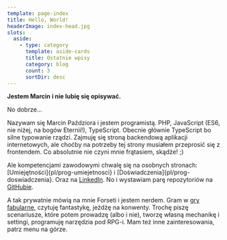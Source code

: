 ```yaml
---
template: page-index
title: Hello, World!
headerImage: index-head.jpg
slots:
  aside:
    - type: category
      template: aside-cards
      title: Ostatnie wpisy
      category: blog
      count: 3
      sortDir: desc
---
```

<block id="w-budowie" />

**Jestem Marcin i nie lubię się opisywać.**


No dobrze...

Nazywam się Marcin Paździora i jestem programistą. PHP, JavaScript (ES6, nie niżej, na bogów Eternii!), TypeScript. Obecnie głównie TypeScript bo silne typowanie rządzi. Zajmuję się stroną backendową aplikacji internetowych, ale choćby na potrzeby tej strony musiałem przeprosić się z frontendem. Co absolutnie nie czyni mnie frątasiem, skądże! ;)

Ale kompetencjami zawodowymi chwalę się na osobnych stronach: [Umiejętności]{pl/prog-umiejetnosci} i [Doświadczenia]{pl/prog-doswiadczenia}. Oraz na [LinkedIn](https://www.linkedin.com/in/marcin-paździora-09a94625a). No i wystawiam parę repozytoriów na [GitHubie](https://github.com/forsetius).
        
A tak prywatnie mówią na mnie Forseti i jestem nerdem. Gram w [gry fabularne](https://pl.wikipedia.org/wiki/Gra_fabularna), czytuję fantastykę, jeżdżę na konwenty. Trochę piszę scenariusze, które potem prowadzę (albo i nie), tworzę własną mechanikę i settingi, programuję narzędzia pod RPG-i. Mam też inne zainteresowania, patrz menu na górze.
